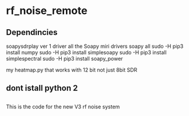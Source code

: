 # rf_noise_remote
## Dependincies
soapysdrplay ver 1 driver
all the Soapy miri drivers
soapy all sudo -H pip3 install numpy
sudo -H pip3 install simplesoapy
sudo -H pip3 install simplespectral
sudo -H pip3 install soapy_power

my heatmap.py that works with 12 bit not just 8bit SDR
## dont istall python 2
## 
This is the code for the new V3 rf noise system
